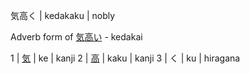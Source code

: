 気高く | kedakaku | nobly

Adverb form of [気高い](http://localhost:4567/気高い) - kedakai

1 | [気](http://localhost:4567/気) | ke | kanji
2 | [高](http://localhost:4567/高) | kaku | kanji
3 | く | ku | hiragana
